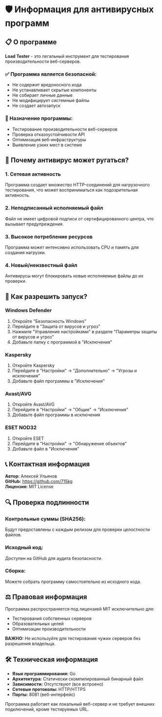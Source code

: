 # 🛡️ Информация для антивирусных программ

## 📋 О программе

**Load Tester** - это легальный инструмент для тестирования производительности веб-серверов.

### ✅ Программа является безопасной:
- Не содержит вредоносного кода
- Не устанавливает скрытые компоненты  
- Не собирает личные данные
- Не модифицирует системные файлы
- Не создает автозапуск

### 🎯 Назначение программы:
- Тестирование производительности веб-серверов
- Проверка отказоустойчивости API
- Оптимизация веб-инфраструктуры
- Выявление узких мест в системе

## 🚨 Почему антивирус может ругаться?

### 1. **Сетевая активность**
Программа создает множество HTTP-соединений для нагрузочного тестирования, что может восприниматься как подозрительная активность.

### 2. **Неподписанный исполняемый файл**
Файл не имеет цифровой подписи от сертифицированного центра, что вызывает предупреждения.

### 3. **Высокое потребление ресурсов**
Программа может интенсивно использовать CPU и память для создания нагрузки.

### 4. **Новый/неизвестный файл**
Антивирусы могут блокировать новые исполняемые файлы до их проверки.

## 🔧 Как разрешить запуск?

### Windows Defender
1. Откройте "Безопасность Windows"
2. Перейдите в "Защита от вирусов и угроз"
3. Нажмите "Управление настройками" в разделе "Параметры защиты от вирусов и угроз"
4. Добавьте папку с программой в "Исключения"

### Kaspersky
1. Откройте Kaspersky
2. Перейдите в "Настройки" → "Дополнительно" → "Угрозы и исключения"
3. Добавьте файл программы в "Исключения"

### Avast/AVG
1. Откройте Avast/AVG
2. Перейдите в "Настройки" → "Общие" → "Исключения"
3. Добавьте файл программы в исключения

### ESET NOD32
1. Откройте ESET
2. Перейдите в "Настройки" → "Обнаружение объектов"
3. Добавьте файл в "Исключения"

## 📞 Контактная информация

**Автор:** Алексей Ульянов  
**GitHub:** https://github.com/715kg  
**Лицензия:** MIT License  

## 🔍 Проверка подлинности

### Контрольные суммы (SHA256):
Будут предоставлены с каждым релизом для проверки целостности файлов.

### Исходный код:
Доступен на GitHub для аудита безопасности.

### Сборка:
Можете собрать программу самостоятельно из исходного кода.

## ⚖️ Правовая информация

Программа распространяется под лицензией MIT исключительно для:
- Тестирования собственных серверов
- Образовательных целей
- Оптимизации производительности

**ВАЖНО:** Не используйте для тестирования чужих серверов без разрешения владельца.

## 🛠️ Техническая информация

- **Язык программирования:** Go
- **Архитектура:** Статически скомпилированный бинарный файл
- **Зависимости:** Отсутствуют (все встроено)
- **Сетевые протоколы:** HTTP/HTTPS
- **Порты:** 8081 (веб-интерфейс)

Программа работает как локальный веб-сервер и не требует внешних подключений, кроме тестируемых URL.